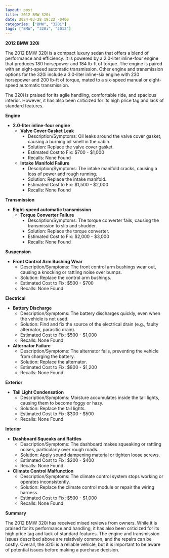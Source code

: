```yaml
---
layout: post
title: 2012 BMW 320i
date: 2024-03-28 19:22 -0400
categories: ["BMW", "320i"]
tags: ["BMW", "320i", "2012"]
---
```

**2012 BMW 320i**

The 2012 BMW 320i is a compact luxury sedan that offers a blend of performance and efficiency. It is powered by a 2.0-liter inline-four engine that produces 180 horsepower and 184 lb-ft of torque. The engine is paired with an eight-speed automatic transmission. Other engine and transmission options for the 320i include a 3.0-liter inline-six engine with 230 horsepower and 200 lb-ft of torque, mated to a six-speed manual or eight-speed automatic transmission.

The 320i is praised for its agile handling, comfortable ride, and spacious interior. However, it has also been criticized for its high price tag and lack of standard features.

**Engine**

* **2.0-liter inline-four engine**
    * **Valve Cover Gasket Leak**
        * Description/Symptoms: Oil leaks around the valve cover gasket, causing a burning oil smell in the cabin.
        * Solution: Replace the valve cover gasket.
        * Estimated Cost to Fix: $700 - $1,000
        * Recalls: None Found
    * **Intake Manifold Failure**
        * Description/Symptoms: The intake manifold cracks, causing a loss of power and rough running.
        * Solution: Replace the intake manifold.
        * Estimated Cost to Fix: $1,500 - $2,000
        * Recalls: None Found

**Transmission**

* **Eight-speed automatic transmission**
    * **Torque Converter Failure**
        * Description/Symptoms: The torque converter fails, causing the transmission to slip and shudder.
        * Solution: Replace the torque converter.
        * Estimated Cost to Fix: $2,000 - $3,000
        * Recalls: None Found

**Suspension**

* **Front Control Arm Bushing Wear**
    * Description/Symptoms: The front control arm bushings wear out, causing a knocking or rattling noise over bumps.
    * Solution: Replace the control arm bushings.
    * Estimated Cost to Fix: $500 - $700
    * Recalls: None Found

**Electrical**

* **Battery Discharge**
    * Description/Symptoms: The battery discharges quickly, even when the vehicle is not used.
    * Solution: Find and fix the source of the electrical drain (e.g., faulty alternator, parasitic drain).
    * Estimated Cost to Fix: $500 - $1,000
    * Recalls: None Found
* **Alternator Failure**
    * Description/Symptoms: The alternator fails, preventing the vehicle from charging the battery.
    * Solution: Replace the alternator.
    * Estimated Cost to Fix: $800 - $1,200
    * Recalls: None Found

**Exterior**

* **Tail Light Condensation**
    * Description/Symptoms: Moisture accumulates inside the tail lights, causing them to become foggy or hazy.
    * Solution: Replace the tail lights.
    * Estimated Cost to Fix: $300 - $500
    * Recalls: None Found

**Interior**

* **Dashboard Squeaks and Rattles**
    * Description/Symptoms: The dashboard makes squeaking or rattling noises, particularly over rough roads.
    * Solution: Apply sound dampening material or tighten loose screws.
    * Estimated Cost to Fix: $200 - $400
    * Recalls: None Found
* **Climate Control Malfunction**
    * Description/Symptoms: The climate control system stops working or operates inconsistently.
    * Solution: Replace the climate control module or repair the wiring harness.
    * Estimated Cost to Fix: $500 - $1,000
    * Recalls: None Found

**Summary**

The 2012 BMW 320i has received mixed reviews from owners. While it is praised for its performance and handling, it has also been criticized for its high price tag and lack of standard features. The engine and transmission issues described above are relatively common, and the repairs can be costly. Overall, the 320i is a reliable vehicle, but it is important to be aware of potential issues before making a purchase decision.
